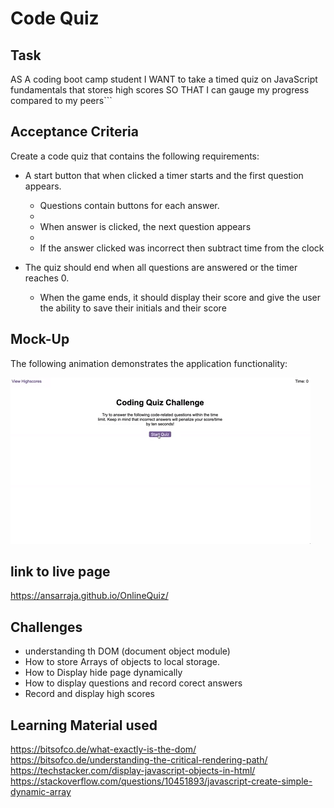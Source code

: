 # Code Quiz

## Task
AS A coding boot camp student
I WANT to take a timed quiz on JavaScript fundamentals that stores high scores
SO THAT I can gauge my progress compared to my peers```

## Acceptance Criteria

Create a code quiz that contains the following requirements:

* A start button that when clicked a timer starts and the first question appears.
 
  * Questions contain buttons for each answer.
  * 
  * When answer is clicked, the next question appears
  * 
  * If the answer clicked was incorrect then subtract time from the clock

* The quiz should end when all questions are answered or the timer reaches 0.

  * When the game ends, it should display their score and give the user the ability to save their initials and their score
  
## Mock-Up

The following animation demonstrates the application functionality:

![Animation of code quiz. Presses button to start quiz. Clicks the button for the answer to each question, displays if answer was correct or incorrect. Quiz finishes and displays high scores. User adds their intials, then clears their intials and starts over.](./assets/08-web-apis-challenge-demo.gif)

## link to live page 
https://ansarraja.github.io/OnlineQuiz/

## Challenges
- understanding th DOM (document object module)
- How to store Arrays of objects to local storage.
- How to Display hide page dynamically
- How to display questions and record corect answers
- Record and display high scores 

## Learning Material used
https://bitsofco.de/what-exactly-is-the-dom/
https://bitsofco.de/understanding-the-critical-rendering-path/
https://techstacker.com/display-javascript-objects-in-html/
https://stackoverflow.com/questions/10451893/javascript-create-simple-dynamic-array
